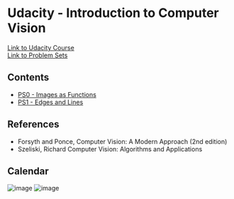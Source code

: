 # Udacity - Introduction to Computer Vision
[Link to Udacity Course](https://classroom.udacity.com/courses/ud810)  
[Link to Problem Sets](https://www.cc.gatech.edu/~afb/classes/CS4495-Spring2015-OMS/)

## Contents
* [PS0 - Images as Functions](https://docs.google.com/document/d/1PO9SuHMYhx6nDbB38ByB1QANasP1UaEiXaeGeHmp3II/pub?embedded=true)
* [PS1 - Edges and Lines](https://docs.google.com/document/d/13CJgtDr8kIX9KIrs6BYFDF6-N7cfAyX0R54v8CWoqmQ/pub?embedded=true)

## References
* Forsyth and Ponce, Computer Vision: A Modern Approach (2nd edition)
* Szeliski, Richard Computer Vision: Algorithms and Applications

## Calendar
![image](https://user-images.githubusercontent.com/36989101/159951198-b5ebec92-bf23-4915-870d-8c587a4dec0d.png)
![image](https://user-images.githubusercontent.com/36989101/159951296-6d91310f-4b54-4506-b92c-52f7aba77e7c.png)

